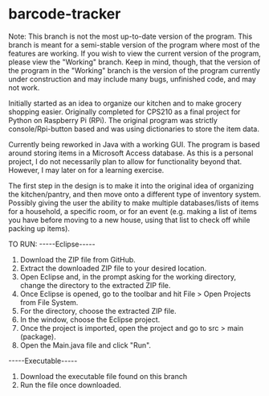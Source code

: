 # barcode-tracker

Note: This branch is not the most up-to-date version of the program. This branch is meant for a semi-stable version of the program where most of the features are working. If you wish to view the current version of the program, please view the "Working" branch. Keep in mind, though, that the version of the program in the "Working" branch is the version of the program currently under construction and may include many bugs, unfinished code, and may not work.

Initially started as an idea to organize our kitchen and to make grocery shopping easier. Originally completed for CPS210 as a final project for Python on Raspberry Pi (RPi). The original program was strictly console/Rpi-button based and was using dictionaries to store the item data.

Currently being reworked in Java with a working GUI. The program is based around storing items in a Microsoft Access database. As this is a personal project, I do not necessarily plan to allow for functionality beyond that. However, I may later on for a learning exercise.

The first step in the design is to make it into the original idea of organizing the kitchen/pantry, and then move onto a different type of inventory system. Possibly giving the user the ability to make multiple databases/lists of items for a household, a specific room, or for an event (e.g. making a list of items you have before moving to a new house, using that list to check off while packing up items). 


TO RUN:
-----Eclipse-----
1. Download the ZIP file from GitHub.
2. Extract the downloaded ZIP file to your desired location.
3. Open Eclipse and, in the prompt asking for the working directory, change the directory to the extracted ZIP file.
4. Once Eclipse is opened, go to the toolbar and hit File > Open Projects from File System.
5. For the directory, choose the extracted ZIP file.
6. In the window, choose the Eclipse project.
7. Once the project is imported, open the project and go to src > main (package).
8. Open the Main.java file and click "Run".

-----Executable-----
1. Download the executable file found on this branch
2. Run the file once downloaded.
